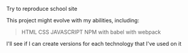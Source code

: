 Try to reproduce school site




This project might evolve with my abilities, including:

> HTML
> CSS
> JAVASCRIPT
> NPM
> with babel
> with webpack


I'll see if I can create versions for each technology that I've used on it 


